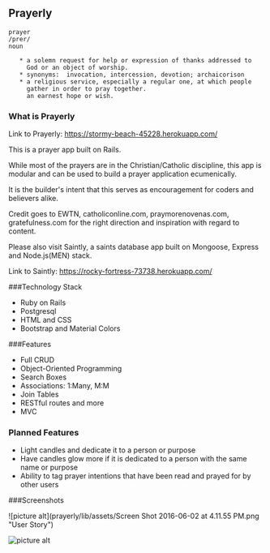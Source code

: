 ## Prayerly

```
prayer
/prer/
noun  

   * a solemn request for help or expression of thanks addressed to
     God or an object of worship.  
   * synonyms:	invocation, intercession, devotion; archaicorison  
   * a religious service, especially a regular one, at which people
     gather in order to pray together.
     an earnest hope or wish.
```

### What is Prayerly

Link to Prayerly: https://stormy-beach-45228.herokuapp.com/

This is a prayer app built on Rails.

While most of the prayers are in the Christian/Catholic discipline, this app is modular and can be used to build a prayer application ecumenically.

It is the builder's intent that this serves as encouragement for coders and believers alike.

Credit goes to EWTN, catholiconline.com, praymorenovenas.com, gratefulness.com for the right direction and inspiration with regard to content.

Please also visit Saintly, a saints database app built on Mongoose, Express and Node.js(MEN) stack.

Link to Saintly: https://rocky-fortress-73738.herokuapp.com/

###Technology Stack

* Ruby on Rails
* Postgresql
* HTML and CSS
* Bootstrap and Material Colors

###Features

* Full CRUD
* Object-Oriented Programming
* Search Boxes
* Associations: 1:Many, M:M
* Join Tables
* RESTful routes and more
* MVC

### Planned Features

* Light candles and dedicate it to a person or purpose
* Have candles glow more if it is dedicated to a person with the same name or purpose
* Ability to tag prayer intentions that have been read and prayed for by other users

###Screenshots

![picture alt](prayerly/lib/assets/Screen Shot 2016-06-02 at 4.11.55 PM.png "User Story")

![picture alt](prayerly/lib/assets/erd_and_models.JPG "ERD and Models")

